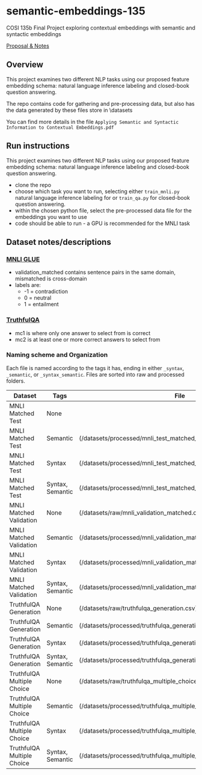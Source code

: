 # semantic-embeddings-135
COSI 135b Final Project exploring contextual embeddings with semantic and syntactic embeddings


[Proposal & Notes](https://docs.google.com/document/d/1TROsfiCp_7LEXnwlXVvwwOFQCagzEnc10vwqtuxpDoU/edit?usp=sharing)
## Overview
<p>This project examines two different NLP tasks using our proposed feature embedding schema: natural language inference labeling and closed-book question answering.</p>

<p>The repo contains code for gathering and pre-processing data, but also has the data generated by these files store in \datasets </p>

You can find more details in the file `Applying Semantic and Syntactic Information to Contextual Embeddings.pdf`

## Run instructions
This project examines two different NLP tasks using our proposed feature embedding schema: natural language inference labeling and closed-book question answering.

 - clone the repo
 - choose which task you want to run, selecting either `train_mnli.py` natural language inference labeling for  or `train_qa.py` for closed-book question answering.
 - within the chosen python file, select the pre-processed data file for the embeddings you want to use
 - code should be able to run - a GPU is recommended for the MNLI task




## Dataset notes/descriptions
### [MNLI GLUE](https://huggingface.co/datasets/nyu-mll/glue)
 - validation_matched contains sentence pairs in the same domain, mismatched is cross-domain
 - labels are:
   - -1 = contradiction
   - 0 = neutral
   - 1 = entailment


### [TruthfulQA](https://huggingface.co/datasets/truthfulqa/truthful_qa)
 - mc1 is where only one answer to select from is correct
 - mc2 is at least one or more correct answers to select from


### Naming scheme and Organization
Each file is named according to the tags it has, ending in either `_syntax`, `_semantic`, or `_syntax_semantic`. Files are sorted into raw and processed folders. 

| Dataset  | Tags | File |
| --- | --- | --- |
| MNLI Matched Test  | None  | [](/datasets/raw/mnli_test_matched.csv) |
| MNLI Matched Test  | Semantic  | (/datasets/processed/mnli_test_matched_semantic.csv) |
| MNLI Matched Test  | Syntax  | (/datasets/processed/mnli_test_matched_syntax.csv) |
| MNLI Matched Test  | Syntax, Semantic  |  (/datasets/processed/mnli_test_matched_syntax_semantic.csv) |
| MNLI Matched Validation  | None  | (/datasets/raw/mnli_validation_matched.csv) |
| MNLI Matched Validation  | Semantic  | (/datasets/processed/mnli_validation_matched_semantic.csv) |
| MNLI Matched Validation  | Syntax  | (/datasets/processed/mnli_validation_matched_syntax.csv) |
| MNLI Matched Validation  | Syntax, Semantic  | (/datasets/processed/mnli_validation_matched_syntax_semantic.csv) |
| TruthfulQA Generation  | None  | (/datasets/raw/truthfulqa_generation.csv) |
| TruthfulQA Generation  | Semantic  | (/datasets/processed/truthfulqa_generation_semantic.csv) |
| TruthfulQA Generation  | Syntax  | (/datasets/processed/truthfulqa_generation_syntax.csv) |
| TruthfulQA Generation  | Syntax, Semantic  | (/datasets/processed/truthfulqa_generation_syntax_semantic.csv) |
| TruthfulQA Multiple Choice  | None  | (/datasets/raw/truthfulqa_multiple_choice.csv) |
| TruthfulQA Multiple Choice  | Semantic  | (/datasets/processed/truthfulqa_multiple_choice_semantic.csv) |
| TruthfulQA Multiple Choice  | Syntax  | (/datasets/processed/truthfulqa_multiple_choice_syntax.csv) |
| TruthfulQA Multiple Choice  | Syntax, Semantic  | (/datasets/processed/truthfulqa_multiple_choice_syntax_semantic.csv) |